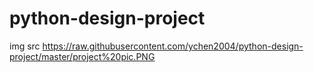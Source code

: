 # python-design-project
img src https://raw.githubusercontent.com/ychen2004/python-design-project/master/project%20pic.PNG

